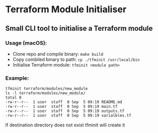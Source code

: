 # Terraform Module Initialiser

## Small CLI tool to initialise a Terraform module

### Usage (macOS):

- Clone repo and compile binary: ``make build``
- Copy combiled binary to path: ``cp ./tfminit /usr/local/bin``
- Initialise Terraform module: ``tfminit <module path>``

### Example: 

```shell
tfminit terraform/modules/new_module
ls -l terraform/modules/new_module/
total 0
-rw-r--r--  1 user  staff  0 Sep  5 09:19 README.md
-rw-r--r--  1 user  staff  0 Sep  5 09:19 main.tf
-rw-r--r--  1 user  staff  0 Sep  5 09:19 outputs.tf
-rw-r--r--  1 user  staff  0 Sep  5 09:19 varialbles.tf
```

If destination directory does not exist tfminit will create it